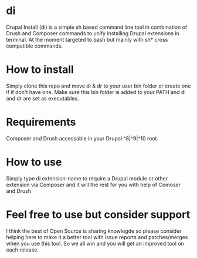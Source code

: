 # di
Drupal Install (di) is a simple sh based command line tool in combination of Drush and Composer commands to unify installing Drupal extensions in terminal. At the moment targeted to bash but mainly with sh* cross compatible commands.

# How to install
Simply clone this repo and move di & dr to your user bin folder or create one if if don't have one. Make sure this bin folder is added to your PATH and di and dr are set as executables.

# Requirements
Composer and Drush accessable in your Drupal ^8|^9|^10 root.

# How to use
Simply type di extension-name to require a Drupal module or other extension via Composer and it will the rest for you with help of Comoser and Drush

# Feel free to use but consider support
I think the best of Open Source is sharing knowlegde so please consider helping here to make it a better tool with issue reports and patches/merges when you use this tool. So we all win and you will get an improved tool on each release.
